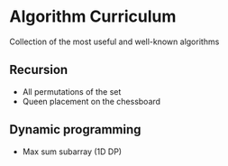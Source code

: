 
# Algorithm Curriculum

Collection of the most useful and well-known algorithms

## Recursion

- All permutations of the set
- Queen placement on the chessboard

## Dynamic programming

- Max sum subarray (1D DP)

